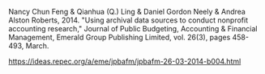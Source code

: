 

Nancy Chun Feng & Qianhua (Q.) Ling & Daniel Gordon Neely & Andrea Alston Roberts, 2014. "Using archival data sources to conduct nonprofit accounting research," Journal of Public Budgeting, Accounting & Financial Management, Emerald Group Publishing Limited, vol. 26(3), pages 458-493, March.

https://ideas.repec.org/a/eme/jpbafm/jpbafm-26-03-2014-b004.html
